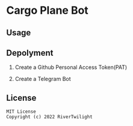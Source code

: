 # Cargo Plane Bot

## Usage

## Depolyment

1. Create a Github Personal Access Token(PAT)

2. Create a Telegram Bot

## License

    MIT License
    Copyright (c) 2022 RiverTwilight
